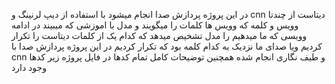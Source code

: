 در این پروژه پردازش صدا انجام میشود با استفاده از دیپ لرنینگ و cnn 
دیتاست از چندتا وویس و کلمه که وویس ها کلمات را میگویند و مدل با اموزشی که میبیند 
در ادامه وویسی که ما میدهیم را مدل تشخیص میدهد که کدام یک از کلمات دیتاست را تکرار کردیم 
ویا صدای ما نزدیک به کدام کلمه بود که تکرار کردیم در این پروژه پردازش صدا با cnn و طیف نگاری انجام شده 
همچنین توضیحات کامل تمام کدها در فایل پروژه زیر کدها وجود دارد 
